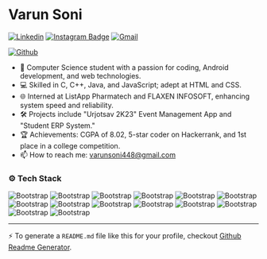 # Varun Soni



[![Linkedin](https://img.shields.io/badge/-LinkedIn-blue?style=flat&logo=Linkedin&logoColor=white)](https://www.linkedin.com/in/varun-soni-26a728228/)
[![Instagram Badge](https://img.shields.io/badge/-Instagram-purple?logo=instagram&logoColor=white&link=https://instagram.com/varun.soni.9484/)](https://www.instagram.com/varun.soni.9484)
[![Gmail](https://img.shields.io/badge/-Gmail-c14438?style=flat&logo=Gmail&logoColor=white)](mailto:varunsoni448@gmail.com)

[![Github](https://img.shields.io/github/followers/VarunSoni01?label=Follow&style=social)](https://github.com/VarunSoni01)

- 🚀 Computer Science student with a passion for coding, Android development, and web technologies.
- 💻 Skilled in C, C++, Java, and JavaScript; adept at HTML and CSS.
- 🌐 Interned at ListApp Pharmatech and FLAXEN INFOSOFT, enhancing system speed and reliability.
- 🛠️ Projects include "Urjotsav 2K23" Event Management App and "Student ERP System."
- 🏆 Achievements: CGPA of 8.02, 5-star coder on Hackerrank, and 1st place in a college competition.
- 📫 How to reach me: varunsoni448@gmail.com



### ⚙️ Tech Stack

![Bootstrap](https://img.shields.io/badge/-C-05122A?style=flat&logo=C&color=353535) ![Bootstrap](https://img.shields.io/badge/-C%2B%2B-05122A?style=flat&logo=C++&color=353535) ![Bootstrap](https://img.shields.io/badge/-Java-05122A?style=flat&logo=Java&color=353535) ![Bootstrap](https://img.shields.io/badge/-JavaScript-05122A?style=flat&logo=JavaScript&color=353535) ![Bootstrap](https://img.shields.io/badge/-HTML%20-05122A?style=flat&logo=HTML&color=353535) ![Bootstrap](https://img.shields.io/badge/-CSS-05122A?style=flat&logo=CSS&color=353535) ![Bootstrap](https://img.shields.io/badge/-Retrofit-05122A?style=flat&logo=Retrofit&color=353535) ![Bootstrap](https://img.shields.io/badge/-RestAPI-05122A?style=flat&logo=RestAPI&color=353535) ![Bootstrap](https://img.shields.io/badge/-Firebase-05122A?style=flat&logo=Firebase&color=353535) ![Bootstrap](https://img.shields.io/badge/-MySQL-05122A?style=flat&logo=MySQL&color=353535) ![Bootstrap](https://img.shields.io/badge/-Android%20Studio-05122A?style=flat&logo=Android-Studio&color=353535) ![Bootstrap](https://img.shields.io/badge/-VSCode-05122A?style=flat&logo=VSCode&color=353535) ![Bootstrap](https://img.shields.io/badge/-Git-05122A?style=flat&logo=Git&color=353535) ![Bootstrap](https://img.shields.io/badge/-Github-05122A?style=flat&logo=Github&color=353535)




---
:zap: To generate a `README.md` file like this for your profile, checkout [Github Readme Generator](https://hejazizo-github-profile-readme-srcstreamlit-app-i6skm7.streamlit.app/).
